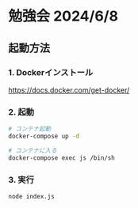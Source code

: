 # 勉強会 2024/6/8

## 起動方法

### 1. Dockerインストール

<https://docs.docker.com/get-docker/>

### 2. 起動

```sh
# コンテナ起動
docker-compose up -d

# コンテナに入る
docker-compose exec js /bin/sh
```

### 3. 実行

```sh
node index.js
```
